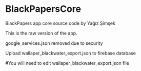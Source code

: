 # BlackPapersCore
BlackPapers app core source code by Yağız Şimşek
<p>This is the raw version of the app.</p>
<p>google_services.json removed due to security</p>
<p>Upload wallaper_blackwater_export.json to firebase database</p>
#You will need to edit wallaper_blackwater_export.json file
